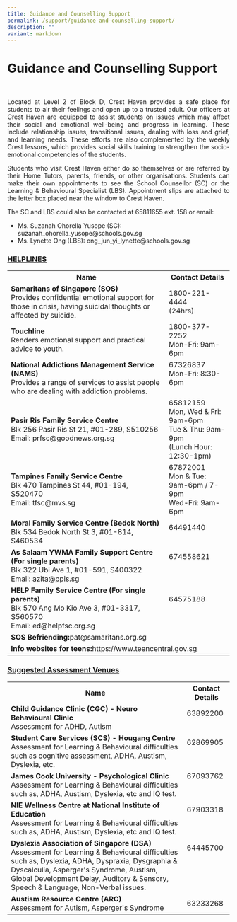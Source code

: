```yaml
---
title: Guidance and Counselling Support
permalink: /support/guidance-and-counselling-support/
description: ""
variant: markdown
---
```

<h1>Guidance and Counselling Support</h1>
<div align="justify">
<br><p>Located at Level 2 of Block D, Crest Haven provides a safe place for students to air their feelings and open up to a trusted adult. Our officers at Crest Haven are equipped to assist students on issues which may affect their social and emotional well-being and progress in learning. These include relationship issues, transitional issues, dealing with loss and grief, and learning needs. These efforts are also complemented by the weekly Crest lessons, which provides social skills training to strengthen the socio-emotional competencies of the students.</p>
<p>Students who visit Crest Haven either do so themselves or are referred by their Home Tutors, parents, friends, or other organisations. Students can make their own appointments to see the School Counsellor (SC) or the Learning &amp; Behavioural Specialist (LBS). Appointment slips are attached to the letter box placed near the window to Crest Haven.</p>
<p>The SC and LBS could also be contacted at 65811655 ext. 158 or email:</p>
</div>
<ul>
<li>Ms. Suzanah Ohorella Yusope (SC): suzanah_ohorella_yusope@schools.gov.sg</li>
<li>Ms. Lynette Ong (LBS): ong_jun_yi_lynette@schools.gov.sg</li>
</ul>

<h3><strong><u>HELPLINES</u></strong></h3>
<div>
<table>
<tbody>
<tr>
<th>Name</th>
<th>Contact Details</th>
</tr>
<tr>
<td>
<div><strong>Samaritans of Singapore (SOS)</strong></div>
<div>Provides confidential emotional support for those in crisis, having suicidal thoughts or affected by suicide.</div>
</td>
<td>1800-221-4444<br>(24hrs)</td>
</tr>
<tr>
<td><strong>Touchline</strong><br>
<div>Renders emotional support and practical advice to youth.</div>
</td>
<td>1800-377-2252<br>Mon-Fri: 9am-6pm</td>
</tr>
<tr>
<td><strong>National Addictions Management Service (NAMS)</strong><br>
<div>Provides a range of services to assist people who are dealing with addiction problems.&nbsp;</div>
</td>
<td>67326837<br>Mon-Fri: 8:30-6pm<br>&nbsp;</td>
</tr>
<tr>
<td><strong>Pasir Ris Family Service Centre</strong><br>
<div>Blk 256 Pasir Ris St 21, #01-289, S510256</div>
<div>Email: prfsc@goodnews.org.sg</div>
</td>
<td>65812159<br>Mon, Wed &amp; Fri: 9am-6pm<br>Tue &amp; Thu: 9am-9pm<br>(Lunch Hour: 12:30-1pm)</td>
</tr>
<tr>
<td><strong>Tampines Family Service Centre</strong><br>
<div>Blk 470 Tampines St 44, #01-194, S520470</div>
<div>Email: tfsc@mvs.sg</div>
</td>
<td>67872001<br>Mon &amp; Tue: 9am-6pm / 7-9pm<br>Wed-Fri: 9am-6pm</td>
</tr>
<tr>
<td><strong>Moral Family Service Centre (Bedok North)</strong><br>
<div>Blk 534 Bedok North St 3, #01-814, S460534</div>
</td>
<td>
<div>64491440</div>
&nbsp;</td>
</tr>
<tr>
<td><strong>As Salaam YWMA Family Support Centre (For single parents)</strong><br>
<div>Blk 322 Ubi Ave 1, #01-591, S400322</div>
<div>Email: azita@ppis.sg</div>
</td>
<td>674558621<br><br><br></td>
</tr>
<tr>
<td><strong>HELP Family Service Centre (For single parents)</strong><br>
<div>Blk 570 Ang Mo Kio Ave 3, #01-3317, S560570</div>
<div>Email: ed@helpfsc.org.sg</div>
</td>
<td>64575188<br><br><br></td>
</tr>
<tr>
<td colspan="2"><strong>SOS Befriending:</strong>pat@samaritans.org.sg</td>
</tr>
<tr>
<td colspan="2"><strong>Info websites for teens:</strong>https://www.teencentral.gov.sg</td>
</tr>
</tbody>
</table>
</div>
<h3><u><strong>Suggested Assessment Venues</strong></u></h3>
<div>
<table>
<tbody>
<tr>
<th>Name</th>
<th>Contact Details</th>
</tr>
<tr>
<td>
<div><strong>Child Guidance Clinic (CGC) - Neuro Behavioural Clinic</strong></div>
<div>Assessment for ADHD, Autism</div>
</td>
<td>63892200<br><br></td>
</tr>
<tr>
<td><strong>Student Care Services (SCS) - Hougang Centre</strong><br>
<div>Assessment for Learning &amp; Behavioural difficulties such as cognitive assessment, ADHA, Austism, Dyslexia, etc.</div>
</td>
<td>62869905<br><br><br></td>
</tr>
<tr>
<td><strong>James Cook University - Psychological Clinic</strong><br>
<div>Assessment for Learning &amp; Behavioural difficulties such as, ADHA, Austism, Dyslexia, etc and IQ test.</div>
</td>
<td>67093762<br><br>&nbsp;</td>
</tr>
<tr>
<td><strong>NIE Wellness Centre at National Institute of Education</strong><br>
<div>Assessment for Learning &amp; Behavioural difficulties such as, ADHA, Austism, Dyslexia, etc and IQ test.</div>
</td>
<td>67903318<br><br><br></td>
</tr>
<tr>
<td><strong>Dyslexia Association of Singapore (DSA)</strong><br>
<div>Assessment for Learning &amp; Behavioural difficulties such as, Dyslexia, ADHA, Dyspraxia, Dysgraphia &amp; Dyscalculia, Asperger's Syndrome, Austism, Global Development Delay, Auditory &amp; Sensory, Speech &amp; Language, Non-Verbal issues.</div>
</td>
<td>64445700<br><br><br><br><br></td>
</tr>
<tr>
<td><strong>Austism Resource Centre (ARC)</strong><br>
<div>Assessment for Autism, Asperger's Syndrome</div>
</td>
<td>
<div>63233268</div>
</td>
</tr>
</tbody>
</table>
</div>
